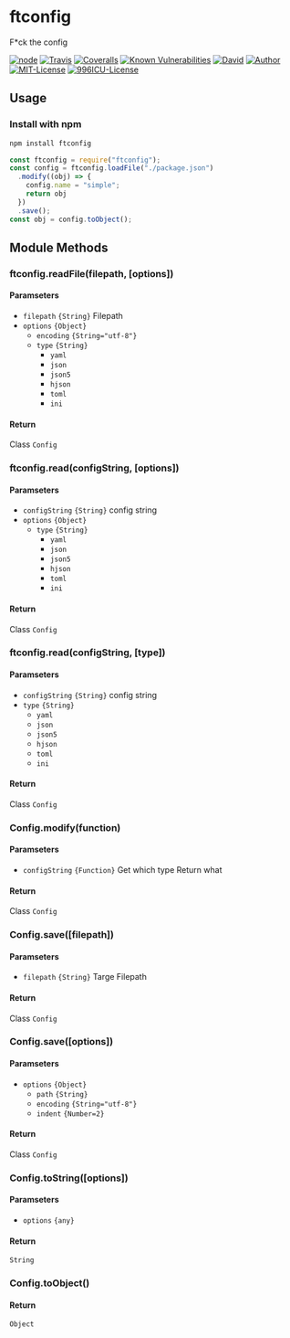 # ftconfig

F*ck the config

[![node][NPM_URL]][NPM_HREF]
[![Travis][TRAVIS_URL]][TRAVIS_HREF]
[![Coveralls][COVERALLS_URL]][COVERALLS_HREF]
[![Known Vulnerabilities][SNYK_URL]][SNYK_HREF]
[![David][DAVID_URL]][DAVID_HREF]
[![Author][AUTHOR_URL]][AUTHOR_HREF]
[![MIT-License][LICENSE_URL]][LICENSE_HREF]
[![996ICU-License][LICENSE_996_URL]][LICENSE_996_HREF]

## Usage

### Install with npm

```bash
npm install ftconfig
```

```typescript
const ftconfig = require("ftconfig");
const config = ftconfig.loadFile("./package.json")
  .modify((obj) => {
    config.name = "simple";
    return obj
  })
  .save();
const obj = config.toObject();
```

## Module Methods

### ftconfig.readFile(filepath, [options])

#### Paramseters

- `filepath` `{String}` Filepath
- `options` `{Object}`
  + `encoding` `{String="utf-8"}`
  + `type` `{String}`
    - `yaml`
    - `json`
    - `json5`
    - `hjson`
    - `toml`
    - `ini`

#### Return

Class `Config`

### ftconfig.read(configString, [options])

#### Paramseters

- `configString` `{String}` config string
- `options` `{Object}`
  + `type` `{String}`
    - `yaml`
    - `json`
    - `json5`
    - `hjson`
    - `toml`
    - `ini`

#### Return

Class `Config`

### ftconfig.read(configString, [type])

#### Paramseters

- `configString` `{String}` config string
- `type` `{String}`
  - `yaml`
  - `json`
  - `json5`
  - `hjson`
  - `toml`
  - `ini`

#### Return

Class `Config`

### Config.modify(function)

#### Paramseters

- `configString` `{Function}` Get which type Return what

#### Return

Class `Config`

### Config.save([filepath])

#### Paramseters

- `filepath` `{String}` Targe Filepath

#### Return

Class `Config`

### Config.save([options])

#### Paramseters

- `options` `{Object}`
  + `path` `{String}`
  + `encoding` `{String="utf-8"}`
  + `indent` `{Number=2}`

#### Return

Class `Config`

### Config.toString([options])

#### Paramseters

- `options` `{any}`

#### Return

`String`

### Config.toObject()

#### Return

`Object`

[NPM_URL]: https://img.shields.io/node/v/ftconfig.svg?style=flat-square&maxAge=600
[NPM_HREF]: https://www.npmjs.com/package/ftconfig
[TRAVIS_URL]: https://img.shields.io/travis/Arylo/ftconfig/master.svg?style=flat-square&logo=travis&maxAge=600
[TRAVIS_HREF]: https://travis-ci.org/Arylo/ftconfig
[COVERALLS_URL]: https://img.shields.io/coveralls/github/Arylo/ftconfig/master.svg?style=flat-square&maxAge=600
[COVERALLS_HREF]: https://coveralls.io/github/Arylo/ftconfig
[SNYK_URL]: https://snyk.io/test/github/Arylo/ftconfig/badge.svg?style=flat-square&maxAge=600
[SNYK_HREF]: https://snyk.io/test/github/Arylo/ftconfig
[DAVID_URL]: https://img.shields.io/david/Arylo/ftconfig.svg?style=flat-square&maxAge=600
[DAVID_HREF]: https://github.com/Arylo/ftconfig
[AUTHOR_URL]: https://img.shields.io/badge/Author-AryloYeung-blue.svg?style=flat-square&maxAge=7200
[AUTHOR_HREF]: https://github.com/arylo
[LICENSE_URL]: https://img.shields.io/github/license/Arylo/npm-project-init.svg?style=flat-square&maxAge=7200
[LICENSE_HREF]: https://opensource.org/licenses/MIT

[LICENSE_996_URL]: https://img.shields.io/badge/license-NPL%20(The%20996%20Prohibited%20License)-blue.svg?style=flat-square&maxAge=7200
[LICENSE_996_HREF]: https://github.com/996icu/996.ICU
